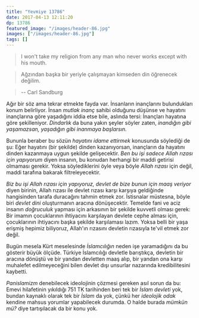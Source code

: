 ```yaml
---
title: "Yevmiye 13786"
date: 2017-04-13 12:11:20
dp: 13786
featured_image: "/images/header-86.jpg"
images: ["/images/header-86.jpg"]
tags: []
---
```


> I won't take my religion from any man who never works except with his mouth.
 
> Ağzından başka bir yeriyle çalışmayan kimseden din öğrenecek değilim. 

> -- Carl Sandburg
 
Ağır bir söz ama tekrar etmekte fayda var. İnsanların inançlarını bulundukları
konum belirliyor. İnsan *mutlak inanç* sahibi olduğunu düşünse ve hayatını
inançlarına göre yaşadığını iddia etse bile, aslında tersi: İnançları hayatına
göre şekilleniyor. *Dindarlık* da buna yakın şeyler söyler zaten, *inandığın
gibi yaşamazsan, yaşadığın gibi inanmaya başlarsın.*

Bununla beraber bu sözün *hayatını idame ettirmek* konusunda söylediği de şu:
Eğer hayatını (bir şekilde) dinden kazanıyorsan, inançların da hayatını dinden
kazanmaya uygun şekilde gelişecektir. *Ben bu işi sadece Allah rızası için
yapıyorum* diyen insanın, bu konudan herhangi bir maddi getirisi olmaması
gerekir. Yoksa söylediklerini öyle veya böyle *Allah rızası* için değil, maddi
tarafına bakarak filtreleyecektir. 

*Biz bu işi Allah rızası için yapıyoruz, devlet de bize bunun için maaş veriyor*
diyen birinin, Allah rızası ile devlet rızası karşı karşıya geldiğinde
hangisinden tarafa duracağını tahmin etmek zor. İstisnalar müstesna, böyle biri
*devlet dini* oluşturmanın aracına dönüşecektir. Temelde fani ve aciz insanın
*doğruculuk* yapması için arkasının bir şekilde kuvvetli olması gerek: Bir
imamın çocuklarının ihtiyacını karşılayan devlete cephe alması için,
çocuklarının ihtiyacını başka şekilde karşılaması lazım. Yoksa belli bir yaşa
erişmiş hepimiz biliyoruz, Allah'ın rızasını devletin rızasıyla te'vil etmek zor
değil.

Bugün mesela Kürt meselesinde *İslamcılığın* neden işe yaramadığını da bu
gösterir büyük ölçüde. Türkiye İslamcılığı devletle barıştıkça, devletin bir
aracına dönüştü ve bir yandan devletten maaş alıp, bir yandan ona karşı
muhalefet edilmeyeceğini bilen devlet dışı unsurlar nazarında kredibilitesini
kaybetti. 

*Panislamizm* denebilecek ideolojinin çözmesi gereken asıl sorun da bu: Emevi
hilafetinin yıkıldığı 751 TK tarihinden beri tek bir *İslam devleti* yok, bundan
kaynaklı olarak tek bir *İslam* da yok, çünkü her *ideolojik odak* kendine
mahsus yorumlar yapabilecek durumda. O halde burada *mümkün mü?* diye
tartışılacak da bir konu yok. 

